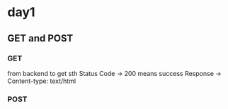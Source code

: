 # day1

## GET and POST

### GET

from backend to get sth
Status Code -> 200 means success
Response -> Content-type: text/html

### POST
